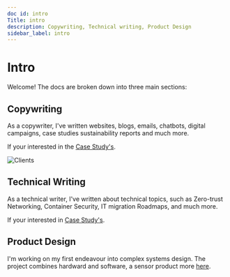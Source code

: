 ```yaml
---
doc id: intro
Title: intro 
description: Copywriting, Technical writing, Product Design
sidebar_label: intro
---
```



# Intro

Welcome! The docs are broken down into three main sections:

## Copywriting

As a copywriter, I've written websites, blogs, emails, chatbots, digital campaigns, case studies sustainability reports and much more.

If your interested in the [Case Study's](https://damurphy.com/docs/category/advertising).

![Clients](/img/Add2.png)

## Technical Writing

As a technical writer, I've written about technical topics, such as Zero-trust Networking, Container Security, IT migration Roadmaps, and much more.

If your interested in [Case Study's](https://damurphy.com/docs/category/technical-writing). 

## Product Design

I'm working on my first endeavour into complex systems design. The project combines hardward and software, a sensor product more [here](https://damurphy.com/docs/Product%20Design/Sensor).

